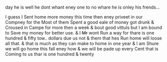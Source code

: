 day he is well  he dont whant eney one to no whare he is onley his frends...  

I guess I Sent home more money this time then eney priveet in our Compney for the Most of them Spent a good eale of money got drunk & Croused in Campe for more then a week & bout good vittuls but I am bound to Save my money for better use. & I ~~Mr~~ wont Run a way for thare is one hundred & fifty tow.. dollars due us not & them that hes Run home will loose all that. & that is much as they can make to home in one year & I am Shure we will go home this fall eney how & we will be pade up every Cent that is Coming to us  thar is one hundred & twenty